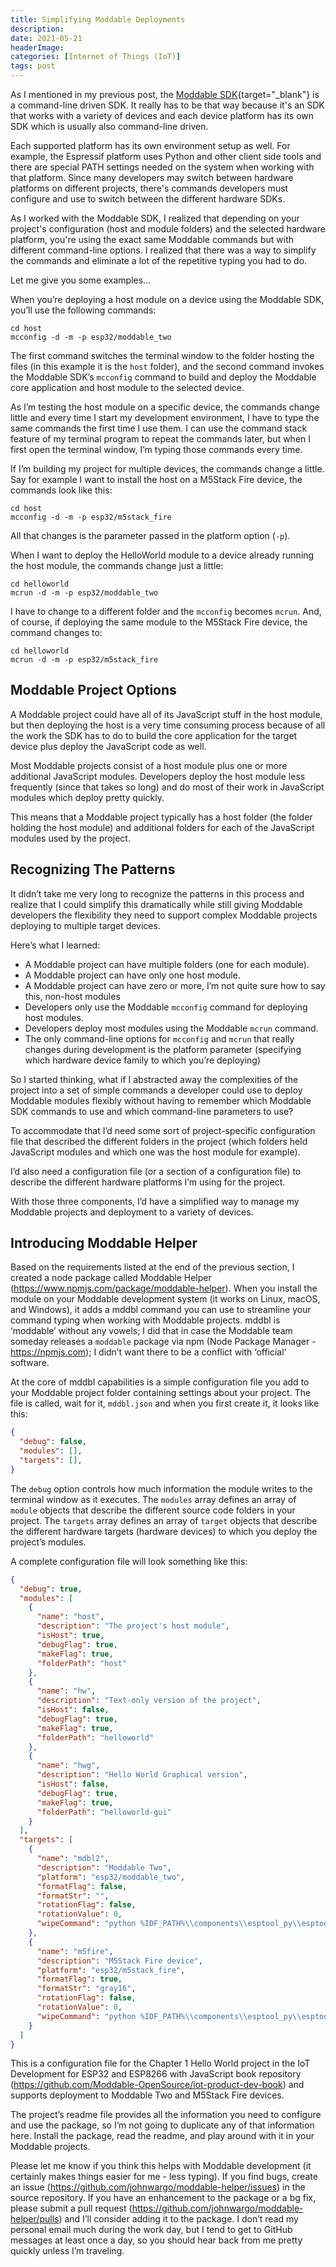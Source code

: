 ```yaml
---
title: Simplifying Moddable Deployments
description: 
date: 2021-05-21
headerImage: 
categories: [Internet of Things (IoT)]
tags: post
---
```


As I mentioned in my previous post, the [Moddable SDK](https://github.com/Moddable-OpenSource/moddable){target="_blank"} is a command-line driven SDK. It really has to be that way because it's an SDK that works with a variety of devices and each device platform has its own SDK which is usually also command-line driven.

Each supported platform has its own environment setup as well. For example, the Espressif platform uses Python and other client side tools and there are special PATH settings needed on the system when working with that platform. Since many developers may switch between hardware platforms on different projects, there's commands developers must configure and use to switch between the different hardware SDKs.

As I worked with the Moddable SDK, I realized that depending on your project's configuration (host and module folders) and the selected hardware platform, you're using the exact same Moddable commands but with different command-line options. I realized that there was a way to simplify the commands and eliminate a lot of the repetitive typing you had to do.

Let me give you some examples…

When you’re deploying a host module on a device using the Moddable SDK, you’ll use the following commands:

```shell
cd host
mcconfig -d -m -p esp32/moddable_two
```

The first command switches the terminal window to the folder hosting the files (in this example it is the `host` folder), and the second command invokes the Moddable SDK’s `mcconfig` command to build and deploy the Moddable core application and host module to the selected device. 

As I’m testing the host module on a specific device, the commands change little and every time I start my development environment, I have to type the same commands the first time I use them. I can use the command stack feature of my terminal program to repeat the commands later, but when I first open the terminal window, I’m typing those commands every time.

If I’m building my project for multiple devices, the commands change a little. Say for example I want to install the host on a M5Stack Fire device, the commands look like this:

```shell
cd host
mcconfig -d -m -p esp32/m5stack_fire
```

All that changes is the parameter passed in the platform option (`-p`).

When I want to deploy the HelloWorld module to a device already running the host module, the commands change just a little:

```shell
cd helloworld
mcrun -d -m -p esp32/moddable_two
```

I have to change to a different folder and the `mcconfig` becomes `mcrun`. And, of course, if deploying the same module to the M5Stack Fire device, the command changes to:

```shell
cd helloworld
mcrun -d -m -p esp32/m5stack_fire
```

## Moddable Project Options

A Moddable project could have all of its JavaScript stuff in the host module, but then deploying the host is a very time consuming process because of all the work the SDK has to do to build the core application for the target device plus deploy the JavaScript code as well. 

Most Moddable projects consist of a host module plus one or more additional JavaScript modules. Developers deploy the host module less frequently (since that takes so long) and do most of their work in JavaScript modules which deploy pretty quickly. 

This means that a Moddable project typically has a host folder (the folder holding the host module) and additional folders for each of the JavaScript modules used by the project. 

## Recognizing The Patterns

It didn’t take me very long to recognize the patterns in this process and realize that I could simplify this dramatically while still giving Moddable developers the flexibility they need to support complex Moddable projects deploying to multiple target devices.

Here’s what I learned:

* A Moddable project can have multiple folders (one for each module). 
* A Moddable project can have only one host module.
* A Moddable project can have zero or more, I’m not quite sure how to say this, non-host modules
* Developers only use the Moddable `mcconfig` command for deploying host modules.
* Developers deploy most modules using the Moddable `mcrun` command.
* The only command-line options for `mcconfig` and `mcrun` that really changes during development is the platform parameter (specifying which hardware device family to which you’re deploying)

So I started thinking, what if I abstracted away the complexities of the project into a set of simple commands a developer could use to deploy Moddable modules flexibly without having to remember which Moddable SDK commands to use and which command-line parameters to use? 

To accommodate that I’d need some sort of project-specific configuration file that described the different folders in the project (which folders held JavaScript modules and which one was the host module for example).

I’d also need a configuration file (or a section of a configuration file) to describe the different hardware platforms I’m using for the project.

With those three components, I’d have a simplified way to manage my Moddable projects and deployment to a variety of devices.

## Introducing Moddable Helper

Based on the requirements listed at the end of the previous section, I created a node package called Moddable Helper (https://www.npmjs.com/package/moddable-helper). When you install the module on your Moddable development system (it works on Linux, macOS, and Windows), it adds a mddbl command you can use to streamline your command typing when working with Moddable projects.  mddbl is ‘moddable’ without any vowels; I did that in case the Moddable team someday releases a `moddable` package via npm (Node Package Manager - https://npmjs.com); I didn’t want there to be a conflict with ‘official’ software.

At the core of mddbl capabilities is a simple configuration file you add to your Moddable project folder containing settings about your project. The file is called, wait for it, `mddbl.json` and when you first create it, it looks like this:

```json
{
  "debug": false,
  "modules": [],
  "targets": [],
}
```

The `debug` option controls how much information the module writes to the terminal window as it executes. The `modules` array defines an array of `module` objects that describe the different source code folders in your project. The `targets` array defines an array of `target` objects that describe the different hardware targets (hardware devices) to which you deploy the project’s modules. 

A complete configuration file will look something like this:

```json
{
  "debug": true,
  "modules": [
    {
      "name": "host",
      "description": "The project's host module",
      "isHost": true,
      "debugFlag": true,
      "makeFlag": true,
      "folderPath": "host"
    },
    {
      "name": "hw",
      "description": "Text-only version of the project",
      "isHost": false,
      "debugFlag": true,
      "makeFlag": true,
      "folderPath": "helloworld"
    },
    {
      "name": "hwg",
      "description": "Hello World Graphical version",
      "isHost": false,
      "debugFlag": true,
      "makeFlag": true,
      "folderPath": "helloworld-gui"
    }
  ],
  "targets": [
    {
      "name": "mdbl2",
      "description": "Moddable Two",
      "platform": "esp32/moddable_two",
      "formatFlag": false,
      "formatStr": "",
      "rotationFlag": false,
      "rotationValue": 0,
      "wipeCommand": "python %IDF_PATH%\\components\\esptool_py\\esptool\\esptool.py erase_flash"
    },
    {
      "name": "m5fire",
      "description": "M5Stack Fire device",
      "platform": "esp32/m5stack_fire",
      "formatFlag": true,
      "formatStr": "gray16",
      "rotationFlag": false,
      "rotationValue": 0,
      "wipeCommand": "python %IDF_PATH%\\components\\esptool_py\\esptool\\esptool.py erase_flash"
    }
  ]
}
```

This is a configuration file for the Chapter 1 Hello World project in the IoT Development for ESP32 and ESP8266 with JavaScript book repository (https://github.com/Moddable-OpenSource/iot-product-dev-book) and supports deployment to Moddable Two and M5Stack Fire devices.

The project’s readme file provides all the information you need to configure and use the package, so I’m not going to duplicate any of that information here. Install the package, read the readme, and play around with it in your Moddable projects.

Please let me know if you think this helps with Moddable development (it certainly makes things easier for me - less typing). If you find bugs, create an issue (https://github.com/johnwargo/moddable-helper/issues) in the source repository. If you have an enhancement to the package or a bg fix, please submit a pull request (https://github.com/johnwargo/moddable-helper/pulls) and I’ll consider adding it to the package. I don’t read my personal email much during the work day, but I tend to get to GitHub messages at least once a day, so you should hear back from me pretty quickly unless I’m traveling.
